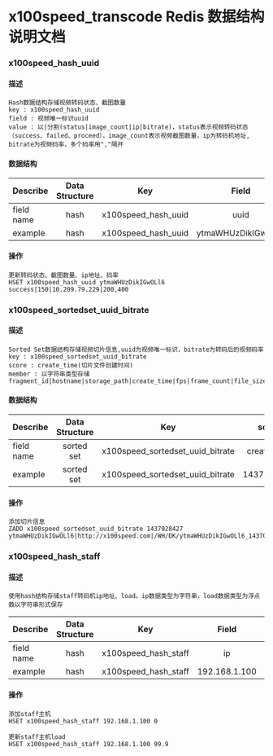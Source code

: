 x100speed_transcode Redis 数据结构说明文档
=======================================

### x100speed\_hash\_uuid
#### 描述
    Hash数据结构存储视频转码状态、截图数量
    key : x100speed_hash_uuid
    field : 视频唯一标识uuid
    value : 以|分割(status|image_count|ip|bitrate)，status表示视频转码状态（success、failed、proceed），image_count表示视频截图数量，ip为转码机地址, bitrate为视频码率，多个码率用","隔开
#### 数据结构
| Describe   | Data Structure | Key                   | Field              | Value                                       |
| ---------- |:--------------:|:---------------------:|:------------------:|:-------------------------------------------:|
| field name | hash           | x100speed\_hash\_uuid | uuid               |  status\|image_count\|ip\|bitrate1,bitrate2 |
| example    | hash           | x100speed\_hash\_uuid | ytmaWHUzDikIGwOLl6 |  success\|150\|10.209.79.229\|200,400       |

#### 操作
    更新转码状态、截图数量、ip地址、码率
    HSET x100speed_hash_uuid ytmaWHUzDikIGwOLl6 success|150|10.209.79.229|200,400

### x100speed\_sortedset\_uuid\_bitrate
#### 描述
    Sorted Set数据结构存储视频切片信息,uuid为视频唯一标识，bitrate为转码后的视频码率
    key : x100speed_sortedset_uuid_bitrate
    score : create_time(切片文件创建时间)
    member : 以字符串类型存储fragment_id|hostname|storage_path|create_time|fps|frame_count|file_size
#### 数据结构
| Describe   | Data Structure | Key                                  | score       | member               |
| ---------- |:--------------:|:------------------------------------:|:-----------:|:--------------------:|
| field name | sorted set     | x100speed\_sortedset\_uuid\_bitrate | create_time | fragment\_id\|hostname\|storage\_path\|create\_time\|fps\|frame\_count\|file\_size |
| example    | sorted set    | x100speed\_sortedset\_uuid\_bitrate | 1437028427  | ytmaWHUzDikIGwOLl6\|http://x100speed.com\|/WH/DK/ytmaWHUzDikIGwOLl6\_1437028427\_cif.ts\|1437028427\|25\|250\|28427|

#### 操作
    添加切片信息
    ZADD x100speed_sortedset_uuid_bitrate 1437028427 ytmaWHUzDikIGwOLl6|http://x100speed.com|/WH/DK/ytmaWHUzDikIGwOLl6_1437028427_cif.ts|1437028427|25|250|28427

### x100speed\_hash\_staff
#### 描述
    使用hash结构存储staff转码机ip地址、load。ip数据类型为字符串，load数据类型为浮点数以字符串形式保存
| Describe   | Data Structure | Key                    | Field         | Value   |
| ---------- |:--------------:|:----------------------:|:-------------:|:-------:|
| field name | hash           | x100speed\_hash\_staff | ip            | load    |
| example    | hash           | x100speed\_hash\_staff | 192.168.1.100 | 90.5    |

#### 操作
    添加staff主机
    HSET x100speed_hash_staff 192.168.1.100 0
    
    更新staff主机load
    HSET x100speed_hash_staff 192.168.1.100 99.9
    